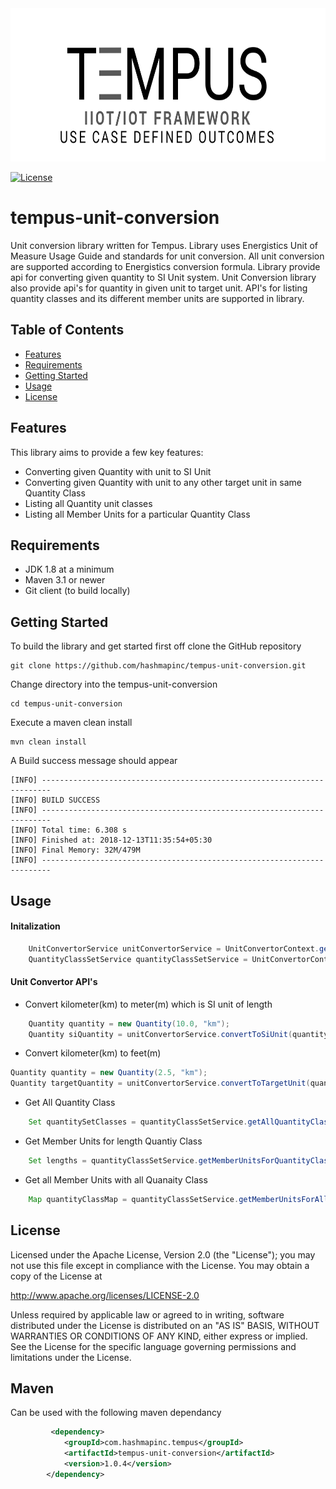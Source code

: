 <img src="https://github.com/hashmapinc/hashmap.github.io/blob/master/images/tempus/TempusLogoBlack2.png" width="910" height="245" alt="Hashmap, Inc Tempus"/>

[![License](http://img.shields.io/:license-Apache%202-blue.svg)](http://www.apache.org/licenses/LICENSE-2.0.txt)


# tempus-unit-conversion
Unit conversion library written for Tempus. Library uses Energistics Unit of Measure Usage Guide and standards for unit conversion.
All unit conversion are supported according to Energistics conversion formula. Library provide api for converting given quantity to SI Unit system. 
Unit Conversion library also provide api's for quantity in given unit to target unit. API's for listing quantity classes 
and its different member units are supported in library.

## Table of Contents

- [Features](#features)
- [Requirements](#requirements)
- [Getting Started](#getting-started)
- [Usage](#usage)
- [License](#license)

## Features

This library aims to provide a few key features:

* Converting given Quantity with unit to SI Unit
* Converting given Quantity with unit to any other target unit in same Quantity Class
* Listing all Quantity unit classes
* Listing all Member Units for a particular Quantity Class

## Requirements

* JDK 1.8 at a minimum
* Maven 3.1 or newer
* Git client (to build locally)

## Getting Started
To build the library and get started first off clone the GitHub repository 

    git clone https://github.com/hashmapinc/tempus-unit-conversion.git

Change directory into the tempus-unit-conversion

    cd tempus-unit-conversion
    
Execute a maven clean install

    mvn clean install
    
A Build success message should appear

    [INFO] ------------------------------------------------------------------------
    [INFO] BUILD SUCCESS
    [INFO] ------------------------------------------------------------------------
    [INFO] Total time: 6.308 s
    [INFO] Finished at: 2018-12-13T11:35:54+05:30
    [INFO] Final Memory: 32M/479M
    [INFO] ------------------------------------------------------------------------

## Usage

#### Initalization
```java
    UnitConvertorService unitConvertorService = UnitConvertorContext.getInstanceOfUnitConvertorService();
    QuantityClassSetService quantityClassSetService = UnitConvertorContext.getInstanceOfQuantityClassSetService();
``` 
#### Unit Convertor API's

* Convert kilometer(km) to meter(m) which is SI unit of length
```java
    Quantity quantity = new Quantity(10.0, "km");
    Quantity siQuantity = unitConvertorService.convertToSiUnit(quantity);
```

* Convert kilometer(km) to feet(m) 
```java
Quantity quantity = new Quantity(2.5, "km");
Quantity targetQuantity = unitConvertorService.convertToTargetUnit(quantity, "ft");
```

* Get All Quantity Class
```java
    Set quantitySetClasses = quantityClassSetService.getAllQuantityClass();
```

* Get Member Units for length Quantiy Class
```java
    Set lengths = quantityClassSetService.getMemberUnitsForQuantityClass("length");
```

* Get all Member Units with all Quanaity Class
```java
    Map quantityClassMap = quantityClassSetService.getMemberUnitsForAllQuantityClass();
```
## License

Licensed under the Apache License, Version 2.0 (the "License");
you may not use this file except in compliance with the License.
You may obtain a copy of the License at

  http://www.apache.org/licenses/LICENSE-2.0

Unless required by applicable law or agreed to in writing, software
distributed under the License is distributed on an "AS IS" BASIS,
WITHOUT WARRANTIES OR CONDITIONS OF ANY KIND, either express or implied.
See the License for the specific language governing permissions and
limitations under the License.

## Maven

Can be used with the following maven dependancy
```xml
         <dependency>
            <groupId>com.hashmapinc.tempus</groupId>
            <artifactId>tempus-unit-conversion</artifactId>
            <version>1.0.4</version>
        </dependency>
```
